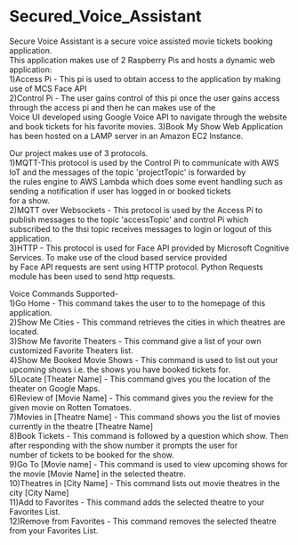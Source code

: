 # Secured_Voice_Assistant
Secure Voice Assistant is a secure voice assisted movie tickets booking application.   
This application makes use of 2 Raspberry Pis and hosts a dynamic web application:  
1)Access Pi - This pi is used to obtain access to the application by making use of MCS Face API  
2)Control Pi - The user gains control of this pi once the user gains access through the access pi and then he can makes use of the  
Voice UI developed using Google Voice API to navigate through the website and book tickets for his favorite movies.
3)Book My Show Web Application has been hosted on a LAMP server in an Amazon EC2 Instance.

Our project makes use of 3 protocols.  
1)MQTT-This protocol is used by the Control Pi to communicate with AWS IoT and the messages of the topic 'projectTopic' is forwarded by  
the rules engine to AWS Lambda which does some event handling such as sending a notification if user has logged in or booked tickets     
for a show.  
2)MQTT over Websockets - This protocol is used by the Access Pi to publish messages to the topic 'accessTopic' and control Pi which   
subscribed to the thsi topic receives messages to login or logout of this application.  
3)HTTP - This protocol is used for Face API provided by Microsoft Cognitive Services. To make use of the cloud based service provided    
by Face API requests are sent using HTTP protocol. Python Requests module has been used to send http requests. 
  
Voice Commands Supported-  
1)Go Home - This command takes the user to to the homepage of this application.  
2)Show Me Cities - This command retrieves the cities in which theatres are located.  
3)Show Me favorite Theaters - This command give a list of your own customized Favorite Theaters list.  
4)Show Me Booked Movie Shows - This command is used to list out your upcoming shows i.e. the shows you have booked tickets for.  
5)Locate [Theater Name] - This command gives you the location of the theater on Google Maps.  
6)Review of [Movie Name] - This command gives you the review for the given movie on Rotten Tomatoes.  
7)Movies in [Theatre Name] - This command shows you the list of movies currently in the theatre [Theatre Name]  
8)Book Tickets - This command is followed by a question which show. Then after responding with the show number it prompts the user for  
number of tickets to be booked for the show.  
9)Go To [Movie name] -  This command is used to view upcoming shows for the movie [Movie Name] in the selected theatre.  
10)Theatres in [City Name] - This command lists out movie theatres in the city [City Name]  
11)Add to Favorites - This command adds the selected theatre to your Favorites List.  
12)Remove from Favorites - This command removes the selected theatre from your Favorites List.  
 

